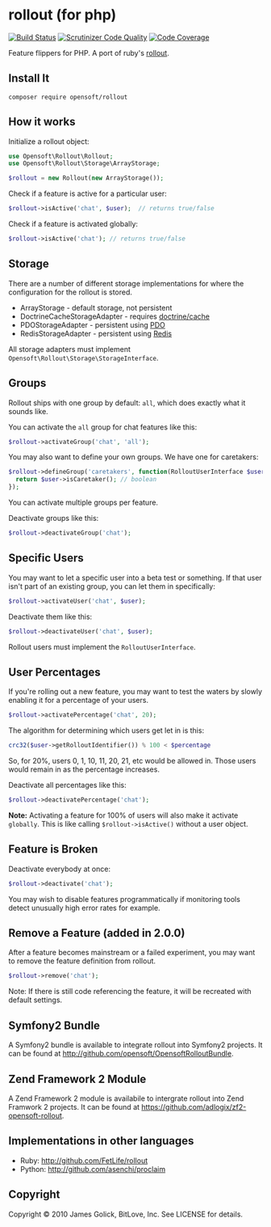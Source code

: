 rollout (for php)
=================

[![Build Status](https://travis-ci.org/opensoft/rollout.svg?branch=master)](https://travis-ci.org/opensoft/rollout) [![Scrutinizer Code Quality](https://scrutinizer-ci.com/g/opensoft/rollout/badges/quality-score.png?s=a75edbc812e0b27279496e8f2f274f6a4c58dd9a)](https://scrutinizer-ci.com/g/opensoft/rollout/) [![Code Coverage](https://scrutinizer-ci.com/g/opensoft/rollout/badges/coverage.png?s=f2e7939ee89b8788df83bcc556aefedcf03cb6e4)](https://scrutinizer-ci.com/g/opensoft/rollout/)

Feature flippers for PHP.  A port of ruby's [rollout](https://github.com/FetLife/rollout).

Install It
----------

    composer require opensoft/rollout

How it works
------------

Initialize a rollout object:

```php
use Opensoft\Rollout\Rollout;
use Opensoft\Rollout\Storage\ArrayStorage;

$rollout = new Rollout(new ArrayStorage());
```

Check if a feature is active for a particular user:

```php
$rollout->isActive('chat', $user);  // returns true/false
```

Check if a feature is activated globally:

```php
$rollout->isActive('chat'); // returns true/false
```

Storage
-------

There are a number of different storage implementations for where the configuration for the rollout is stored.

* ArrayStorage - default storage, not persistent
* DoctrineCacheStorageAdapter - requires [doctrine/cache][doctrine-cache]
* PDOStorageAdapter - persistent using [PDO][pdo]
* RedisStorageAdapter - persistent using [Redis][redis]

[doctrine-cache]: https://packagist.org/packages/doctrine/cache
[pdo]: http://php.net/pdo
[redis]: http://redis.io

All storage adapters must implement `Opensoft\Rollout\Storage\StorageInterface`.

Groups
------

Rollout ships with one group by default: `all`, which does exactly what it sounds like.

You can activate the `all` group for chat features like this:

```php
$rollout->activateGroup('chat', 'all');
```

You may also want to define your own groups.  We have one for caretakers:

```php
$rollout->defineGroup('caretakers', function(RolloutUserInterface $user) {
  return $user->isCaretaker(); // boolean
});
```

You can activate multiple groups per feature.

Deactivate groups like this:

```php
$rollout->deactivateGroup('chat');
```

Specific Users
--------------

You may want to let a specific user into a beta test or something.  If that user isn't part of an existing group, you can let them in specifically:

```php
$rollout->activateUser('chat', $user);
```

Deactivate them like this:

```php
$rollout->deactivateUser('chat', $user);
```

Rollout users must implement the `RolloutUserInterface`.

User Percentages
----------------

If you're rolling out a new feature, you may want to test the waters by slowly enabling it for a percentage of your users.

```php
$rollout->activatePercentage('chat', 20);
```

The algorithm for determining which users get let in is this:

```php
crc32($user->getRolloutIdentifier()) % 100 < $percentage
```

So, for 20%, users 0, 1, 10, 11, 20, 21, etc would be allowed in. Those users would remain in as the percentage increases.

Deactivate all percentages like this:

```php
$rollout->deactivatePercentage('chat');
```

**Note:** Activating a feature for 100% of users will also make it activate `globally`.  This is like calling `$rollout->isActive()` without a user object.

Feature is Broken
-----------------

Deactivate everybody at once:

```php
$rollout->deactivate('chat');
```

You may wish to disable features programmatically if monitoring tools detect unusually high error rates for example.

Remove a Feature (added in 2.0.0)
---------------------------------

After a feature becomes mainstream or a failed experiment, you may want to remove the feature definition from rollout.

```php
$rollout->remove('chat');
```

Note: If there is still code referencing the feature, it will be recreated with default settings.

Symfony2 Bundle
---------------

A Symfony2 bundle is available to integrate rollout into Symfony2 projects.  It can be found at http://github.com/opensoft/OpensoftRolloutBundle.

Zend Framework 2 Module
-----------------------

A Zend Framework 2 module is availabile to intergrate rollout into Zend Framwork 2 projects. It can be found at https://github.com/adlogix/zf2-opensoft-rollout.

Implementations in other languages
----------------------------------

* Ruby: http://github.com/FetLife/rollout
* Python: http://github.com/asenchi/proclaim

Copyright
---------

Copyright © 2010 James Golick, BitLove, Inc. See LICENSE for details.
